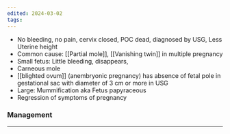 ```yaml
---
edited: 2024-03-02
tags:
---
```

- No bleeding, no pain, cervix closed, POC dead, diagnosed by USG, Less Uterine height
- Common cause: [[Partial mole]], [[Vanishing twin]] in multiple pregnancy
- Small fetus: Little bleeding, disappears, 
- Carneous mole 
- [[blighted ovum]] (anembryonic pregnancy) has absence of fetal pole in gestational sac with diameter of 3 cm or more in USG
- Large: Mummification aka Fetus papyraceous 
- Regression of symptoms of pregnancy 

### Management


---
